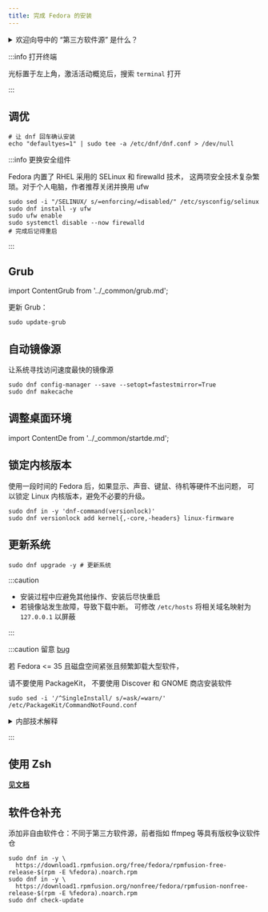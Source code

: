 ```yaml
---
title: 完成 Fedora 的安装
---
```


 <details className="let-details-to-gray" role="alert">
<summary>欢迎向导中的 “第三方软件源” 是什么？</summary>

包括：

- N 卡闭源驱动
- Chrome 浏览器
- PyCharm
- Steam

不建议开启，因为上游源 copr 下载速度很慢。可以在 GNOME 商店中关闭

</details>

<!--
方法二：使用“GNOME 软件”更新

[^2]: 若经常发生 Linux 内核故障，请看[内核问题](/docs/setup-linux/kernel#fedora)文档
-->

:::info 打开终端

光标置于左上角，激活活动概览后，搜索 `terminal` 打开

:::

## 调优

```shell
# 让 dnf 回车确认安装
echo "defaultyes=1" | sudo tee -a /etc/dnf/dnf.conf > /dev/null
```

:::info 更换安全组件

Fedora 内置了 RHEL 采用的 SELinux 和 firewalld 技术，
这两项安全技术复杂繁琐。对于个人电脑，作者推荐关闭并换用 ufw

```shell
sudo sed -i "/SELINUX/ s/=enforcing/=disabled/" /etc/sysconfig/selinux
sudo dnf install -y ufw
sudo ufw enable
sudo systemctl disable --now firewalld
# 完成后记得重启
```

:::

## Grub

import ContentGrub from '../\_common/grub.md';

<ContentGrub />

更新 Grub：

    sudo update-grub

## 自动镜像源

让系统寻找访问速度最快的镜像源

```shell
sudo dnf config-manager --save --setopt=fastestmirror=True
sudo dnf makecache
```

## 调整桌面环境

import ContentDe from '../\_common/startde.md';

<ContentDe />

## 锁定内核版本

使用一段时间的 Fedora 后，如果显示、声音、键鼠、待机等硬件不出问题，
可以锁定 Linux 内核版本，避免不必要的升级。

```shell
sudo dnf in -y 'dnf-command(versionlock)'
sudo dnf versionlock add kernel{,-core,-headers} linux-firmware
```

## 更新系统

```shell
sudo dnf upgrade -y # 更新系统
```

:::caution

- 安装过程中应避免其他操作、安装后尽快重启
- 若镜像站发生故障，导致下载中断。
  可修改 `/etc/hosts` 将相关域名映射为 `127.0.0.1` 以屏蔽

:::

<!--
<details className="let-details-to-gray">
  <summary>
如果不需要内置的大体积应用，更新过程会更快：
</summary>

删除开源版 Office:

    sudo dnf remove libreoffice*

计划使用 <a href="/docs/goodsoft/browser/edge-for-linux" target="_blank" >Edge</a> 来代替 Firefox

    sudo dnf remove firefox

</details>
-->

<!-- todo:? send notify after update -->

:::caution 留意 [bug](https://github.com/PackageKit/PackageKit/issues/201)

若 Fedora <= 35 且磁盘空间紧张且频繁卸载大型软件，

请不要使用 PackageKit， 不要使用 Discover 和 GNOME 商店安装软件

    sudo sed -i '/^SingleInstall/ s/=ask/=warn/' /etc/PackageKit/CommandNotFound.conf

<details className="alert--warning">
  <summary>内部技术解释</summary>
  在 Fedora 中、CommandNotFound 模块使用 PackageKit 自动安装时，不会恰当处理 DNF 依赖关系，导致包移除时无法处理依赖而有效释放磁盘空间，推荐 dnf 命令行手动安装。
</details>

:::

## 使用 Zsh

<p><strong><a href="/docs/devenv/zsh" target="_blank" >见文档</a></strong></p>

<!--
### 使用 KDE

对于 Fedora Workspace 版，安装 KDE 的命令：

    sudo dnf in -y @kde-desktop-environment

或者推荐改用 [Fedora Spins - KDE Plasma 桌面环境版](https://spins.fedoraproject.org/zh_Hans_CN/kde/) 系统
 -->

## 软件仓补充

添加非自由软件仓：不同于第三方软件源，前者指如 ffmpeg 等具有版权争议软件仓

```shell
sudo dnf in -y \
  https://download1.rpmfusion.org/free/fedora/rpmfusion-free-release-$(rpm -E %fedora).noarch.rpm
sudo dnf in -y \
  https://download1.rpmfusion.org/nonfree/fedora/rpmfusion-nonfree-release-$(rpm -E %fedora).noarch.rpm
sudo dnf check-update
```

